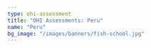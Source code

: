 ```yaml
---
type: ohi-assessment
title: "OHI Assessments: Peru"
name: "Peru"
bg_image: "/images/banners/fish-school.jpg"
---
```

